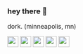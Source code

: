 ### hey there 👋

dork. (minneapolis, mn)

<div>
<a href="https://github.com/sulrich"><img src="https://raw.githubusercontent.com/FortAwesome/Font-Awesome/6.x/svgs/brands/github.svg" width="25" height="25"></a>&nbsp;<a href="https://botwerks.social/@sulrich" rel="me nofollow"><img src="https://raw.githubusercontent.com/FortAwesome/Font-Awesome/6.x/svgs/brands/mastodon.svg" width="25" height="25"></a>&nbsp;<a href="https://twitter.com/sulrich"><img src="https://raw.githubusercontent.com/FortAwesome/Font-Awesome/6.x/svgs/brands/twitter.svg" width="25" height="25"></a>&nbsp;<a href="https://strava.com/athletes/stevilbot"><img src="https://raw.githubusercontent.com/FortAwesome/Font-Awesome/6.x/svgs/brands/strava.svg" width="25" height="25"></a>&nbsp;<a href="https://reddit.com/stevilbot"><img src="https://raw.githubusercontent.com/FortAwesome/Font-Awesome/6.x/svgs/brands/reddit.svg" width="25" height="25"></a>
</div>
